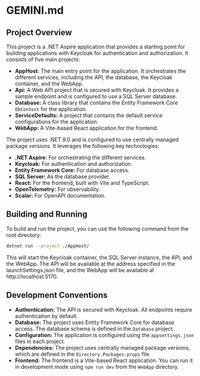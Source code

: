 # GEMINI.md

## Project Overview

This project is a .NET Aspire application that provides a starting point for building applications with Keycloak for authentication and authorization. It consists of five main projects:

*   **AppHost:** The main entry point for the application. It orchestrates the different services, including the API, the database, the Keycloak container, and the WebApp.
*   **Api:** A Web API project that is secured with Keycloak. It provides a sample endpoint and is configured to use a SQL Server database.
*   **Database:** A class library that contains the Entity Framework Core `DbContext` for the application.
*   **ServiceDefaults:** A project that contains the default service configurations for the application.
*   **WebApp:** A Vite-based React application for the frontend.

The project uses .NET 9.0 and is configured to use centrally managed package versions. It leverages the following key technologies:

*   **.NET Aspire:** For orchestrating the different services.
*   **Keycloak:** For authentication and authorization.
*   **Entity Framework Core:** For database access.
*   **SQL Server:** As the database provider.
*   **React:** For the frontend, built with Vite and TypeScript.
*   **OpenTelemetry:** For observability.
*   **Scalar:** For OpenAPI documentation.

## Building and Running

To build and run the project, you can use the following command from the root directory:

```bash
dotnet run --project ./AppHost/
```

This will start the Keycloak container, the SQL Server instance, the API, and the WebApp. The API will be available at the address specified in the launchSettings.json file, and the WebApp will be available at http://localhost:5170.

## Development Conventions

*   **Authentication:** The API is secured with Keycloak. All endpoints require authentication by default.
*   **Database:** The project uses Entity Framework Core for database access. The database schema is defined in the `Database` project.
*   **Configuration:** The application is configured using the `appsettings.json` files in each project.
*   **Dependencies:** The project uses centrally managed package versions, which are defined in the `Directory.Packages.props` file.
*   **Frontend:** The frontend is a Vite-based React application. You can run it in development mode using `npm run dev` from the `WebApp` directory.
